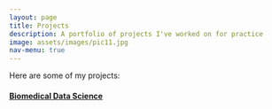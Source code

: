 ```yaml
---
layout: page
title: Projects
description: A portfolio of projects I've worked on for practice
image: assets/images/pic11.jpg
nav-menu: true
---
```



Here are some of my projects:

#### [Biomedical Data Science](https://github.com/akashc1/projects/tree/master/data-science#data-science)
